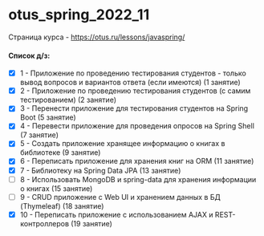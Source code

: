# otus_spring_2022_11
Страница курса - https://otus.ru/lessons/javaspring/

#### Список д/з:

- [x] 1 - Приложение по проведению тестирования студентов - только вывод вопросов и вариантов ответа (если имеются) (1 занятие)
- [x] 2 - Приложение по проведению тестирования студентов (с самим тестированием) (2 занятие)
- [x] 3 - Перенести приложение для тестирования студентов на Spring Boot (5 занятие)
- [x] 4 - Перевести приложение для проведения опросов на Spring Shell (7 занятие)
- [x] 5 - Создать приложение хранящее информацию о книгах в библиотеке (9 занятие)
- [x] 6 - Переписать приложение для хранения книг на ORM (11 занятие)
- [x] 7 - Библиотеку на Spring Data JPA (13 занятие)
- [ ] 8 - Использовать MongoDB и spring-data для хранения информации о книгах (15 занятие)
- [ ] 9 - CRUD приложение с Web UI и хранением данных в БД (Thymeleaf) (18 занятие)
- [x] 10 - Переписать приложение с использованием AJAX и REST-контроллеров (19 занятие)
